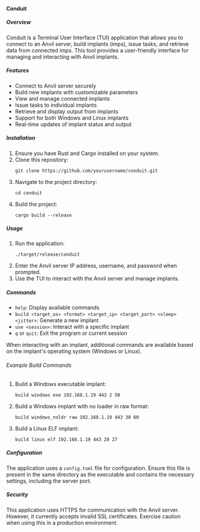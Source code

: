 #### Conduit

##### Overview

Conduit is a Terminal User Interface (TUI) application that allows you to connect to an Anvil server, build implants (imps), issue tasks, and retrieve data from connected imps. This tool provides a user-friendly interface for managing and interacting with Anvil implants.

##### Features

- Connect to Anvil server securely
- Build new implants with customizable parameters
- View and manage connected implants
- Issue tasks to individual implants
- Retrieve and display output from implants
- Support for both Windows and Linux implants
- Real-time updates of implant status and output

##### Installation

1. Ensure you have Rust and Cargo installed on your system.
2. Clone this repository:
   ```
   git clone https://github.com/yourusername/conduit.git
   ```
3. Navigate to the project directory:
   ```
   cd conduit
   ```
4. Build the project:
   ```
   cargo build --release
   ```

##### Usage

1. Run the application:
   ```
   ./target/release/conduit
   ```
2. Enter the Anvil server IP address, username, and password when prompted.
3. Use the TUI to interact with the Anvil server and manage implants.

##### Commands

- `help`: Display available commands
- `build <target_os> <format> <target_ip> <target_port> <sleep> <jitter>`: Generate a new implant
- `use <session>`: Interact with a specific implant
- `q` or `quit`: Exit the program or current session

When interacting with an implant, additional commands are available based on the implant's operating system (Windows or Linux).

###### Example Build Commands

1. Build a Windows executable implant:
   ```
   build windows exe 192.168.1.19 443 2 50
   ```

2. Build a Windows implant with no loader in raw format:
   ```
   build windows_noldr raw 192.168.1.19 443 30 60
   ```

3. Build a Linux ELF implant:
   ```
   build linux elf 192.168.1.19 443 20 27
   ```

##### Configuration

The application uses a `config.toml` file for configuration. Ensure this file is present in the same directory as the executable and contains the necessary settings, including the server port.

##### Security

This application uses HTTPS for communication with the Anvil server. However, it currently accepts invalid SSL certificates. Exercise caution when using this in a production environment.